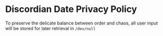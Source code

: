 Discordian Date Privacy Policy
==============================

To preserve the delicate balance between order and chaos,
all user input will be stored for later retrieval in `/dev/null`
